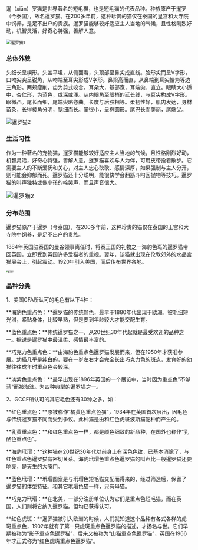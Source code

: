 暹（xiān）罗猫是世界著名的短毛猫，也是短毛猫的代表品种。种族原产于暹罗（今泰国），故名暹罗猫。在200多年前，这种珍贵的猫仅在泰国的皇宫和大寺院中饲养，是足不出户的贵族。暹罗猫能够较好适应主人当地的气候，且性格刚烈好动，机智灵活，好奇心特强，善解人意。

<img src="https://cdn.jsdelivr.net/gh/six3git/six3git.github.com/images/xianluomao1.jpg" alt="暹罗猫1" style="zoom:80%;" />

### 总体外貌

头细长呈楔形。头盖平坦，从侧面看，头顶部至鼻尖成直线。脸形尖而呈V字形，口吻尖突呈锐角，从吻端至耳尖形成V字形。鼻梁高而直，从鼻端到耳尖恰为等边三角形。两颊瘦削，齿为剪式咬合。耳朵大，基部宽，耳端尖、直立。眼睛大小适中，杏仁形，为蓝色，或深或浅。从内眼角至眼梢的延长线，与耳尖构成V字形。眼微凸。尾长而细，尾端尖略卷曲。长度与后肢相等。柔韧性好，肌肉发达，身材苗条，长得棱角分明，腿细而长。掌很小，呈椭圆形。尾巴长而美丽，尾端尖。

<img src="https://cdn.jsdelivr.net/gh/six3git/six3git.github.com/images/xianluomao2.jpg" alt="暹罗猫2" style="zoom:100%;" />

### 生活习性

作为一种著名的宠物猫，暹罗猫能够较好适应主人当地的气候，且性格刚烈好动，机智灵活，好奇心特强，善解人意。暹罗猫喜欢与人为伴，可用皮带拴着散步。它需要主人的不断爱抚和关心，对主人忠心耿耿、感情深厚，如果强制与主人分开，则可能会抑郁而死。暹罗猫还十分聪明，能很快学会翻筋斗叼回抛物等技巧。暹罗猫的叫声独特或像小孩的啼哭声，而且声音很大。

<img src="https://cdn.jsdelivr.net/gh/six3git/six3git.github.com/images/xianluomao3.jpg" alt="暹罗猫2" style="zoom: 114%;" />

### 分布范围

暹罗猫原产于暹罗（今泰国），在200多年前，这种珍贵的猫仅在泰国的王宫和大寺院中饲养，是足不出户的贵族。

1884年英国驻泰国的曼谷领事离任时，将泰王国的礼物之一海豹色斑的暹罗猫带回英国，立即受到英国许多爱猫者的重视。翌年，该猫就出现在伦敦郊外的水晶宫猫展会上，引起震动。1920年引入美国，而后传布世界各地。

<img src="https://cdn.jsdelivr.net/gh/six3git/six3git.github.com/images/xianluomao4.jpg" alt="暹罗猫2" style="zoom:30%;" />

### 品种分类

1、美国CFA所认可的毛色有以下4种：

**海豹色重点色：**暹罗猫的传统颜色，最早于1880年代出现于欧洲。被毛细短光滑，紧贴身体，比较早熟，但是要到年龄较大才能交配生育。

**蓝色重点色：**传统暹罗猫之一，从20世纪30年代起就是最受欢迎的品种之一。据说是暹罗猫中最温柔、感情最丰富的。

**巧克力色重点色：**由海豹色重点色暹罗猫发展而来，但在1950年才获准参展。幼猫几乎是纯白的，要在一岁左右才会完全长出巧克力色的斑点，发育好的幼猫往往成年时重点色会较深。

**淡紫色重点色：**最早出现在1896年英国的一个展览中，当时因为重点色"不够蓝"而被淘汰。为四种典型的暹罗猫之一。

2、GCCF所认可的其它毛色还有30种之多，如：

**红色重点色：**原被称作“橘黄色重点色猫”，1934年在英国首次展出，因毛色与传统暹罗猫不同而受到争议。此种猫是由和红色虎斑波斯猫配种而产生的。

**乳黄重点色：**和红色重点色一样，都是颜色细致的新品种，在国外也称作“乳酪色重点色”。

**海豹玳瑁：**这种猫在20世纪30年代以前身上有深色色纹，已基本消除了，与红色重点色暹罗猫有密切关系。海豹玳瑁色重点色暹罗猫的叫声比一般暹罗猫还要响亮，是天生的大嗓门。

**蓝色玳瑁：**玳瑁图案是与玳瑁色短毛猫交配而得来的，经过筛选后，保留了暹罗猫的体型特征。和其它玳瑁色猫一样，只有母猫。

**巧克力玳瑁：**在北美，一部分注册单位认为它们是重点色短毛猫，而在英国，人们则将它纳入暹罗猫。但均已获得认可。

**红色虎斑：**暹罗猫被引入欧洲的时候，人们就知道这个品种有各式各样的虎斑重点色，1902年就有了第一只虎斑重点色暹罗猫的描述，才扬名与世。它们早期被称为“影子重点色暹罗猫”，后来又被称为“山猫重点色暹罗猫”，英国在1966年才正式称为“红色虎斑重点色暹罗猫”。

